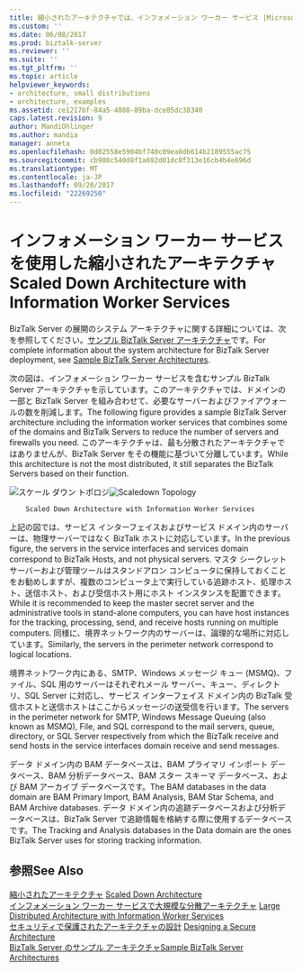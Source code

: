```yaml
---
title: 縮小されたアーキテクチャでは、インフォメーション ワーカー サービス |Microsoft ドキュメント
ms.custom: ''
ms.date: 06/08/2017
ms.prod: biztalk-server
ms.reviewer: ''
ms.suite: ''
ms.tgt_pltfrm: ''
ms.topic: article
helpviewer_keywords:
- architecture, small distributions
- architecture, examples
ms.assetid: ce1217bf-84a5-4888-89ba-dce85dc38340
caps.latest.revision: 9
author: MandiOhlinger
ms.author: mandia
manager: anneta
ms.openlocfilehash: 0d02558e5904bf740c09ea0db614b2189555ac75
ms.sourcegitcommit: cb908c540d8f1a692d01dc8f313e16cb4b4e696d
ms.translationtype: MT
ms.contentlocale: ja-JP
ms.lasthandoff: 09/20/2017
ms.locfileid: "22269250"
---
```

# <a name="scaled-down-architecture-with-information-worker-services"></a><span data-ttu-id="63be5-102">インフォメーション ワーカー サービスを使用した縮小されたアーキテクチャ</span><span class="sxs-lookup"><span data-stu-id="63be5-102">Scaled Down Architecture with Information Worker Services</span></span>
<span data-ttu-id="63be5-103">BizTalk Server の展開のシステム アーキテクチャに関する詳細については、次を参照してください。[サンプル BizTalk Server アーキテクチャ](../core/sample-biztalk-server-architectures.md)です。</span><span class="sxs-lookup"><span data-stu-id="63be5-103">For complete information about the system architecture for BizTalk Server deployment, see [Sample BizTalk Server Architectures](../core/sample-biztalk-server-architectures.md).</span></span>  
  
 <span data-ttu-id="63be5-104">次の図は、インフォメーション ワーカー サービスを含むサンプル BizTalk Server アーキテクチャを示しています。このアーキテクチャでは、ドメインの一部と BizTalk Server を組み合わせて、必要なサーバーおよびファイアウォールの数を削減します。</span><span class="sxs-lookup"><span data-stu-id="63be5-104">The following figure provides a sample BizTalk Server architecture including the information worker services that combines some of the domains and BizTalk Servers to reduce the number of servers and firewalls you need.</span></span> <span data-ttu-id="63be5-105">このアーキテクチャは、最も分散されたアーキテクチャではありませんが、BizTalk Server をその機能に基づいて分離しています。</span><span class="sxs-lookup"><span data-stu-id="63be5-105">While this architecture is not the most distributed, it still separates the BizTalk Servers based on their function.</span></span>  
  
 <span data-ttu-id="63be5-106">![スケール ダウン トポロジ](../core/media/cd3c85df-40f5-4382-9f8b-b2609f76e8b1.gif "cd3c85df-40f5-4382-9f8b-b2609f76e8b1")</span><span class="sxs-lookup"><span data-stu-id="63be5-106">![Scaledown Topology](../core/media/cd3c85df-40f5-4382-9f8b-b2609f76e8b1.gif "cd3c85df-40f5-4382-9f8b-b2609f76e8b1")</span></span>  
  
        Scaled Down Architecture with Information Worker Services  
  
 <span data-ttu-id="63be5-107">上記の図では、サービス インターフェイスおよびサービス ドメイン内のサーバーは、物理サーバーではなく BizTalk ホストに対応しています。</span><span class="sxs-lookup"><span data-stu-id="63be5-107">In the previous figure, the servers in the service interfaces and services domain correspond to BizTalk Hosts, and not physical servers.</span></span> <span data-ttu-id="63be5-108">マスタ シークレット サーバーおよび管理ツールはスタンドアロン コンピュータに保持しておくことをお勧めしますが、複数のコンピュータ上で実行している追跡ホスト、処理ホスト、送信ホスト、および受信ホスト用にホスト インスタンスを配置できます。</span><span class="sxs-lookup"><span data-stu-id="63be5-108">While it is recommended to keep the master secret server and the administrative tools in stand-alone computers, you can have host instances for the tracking, processing, send, and receive hosts running on multiple computers.</span></span> <span data-ttu-id="63be5-109">同様に、境界ネットワーク内のサーバーは、論理的な場所に対応しています。</span><span class="sxs-lookup"><span data-stu-id="63be5-109">Similarly, the servers in the perimeter network correspond to logical locations.</span></span>  
  
 <span data-ttu-id="63be5-110">境界ネットワーク内にある、SMTP、Windows メッセージ キュー (MSMQ)、ファイル、SQL 用のサーバーはそれぞれメール サーバー、キュー、ディレクトリ、SQL Server に対応し、サービス インターフェイス ドメイン内の BizTalk 受信ホストと送信ホストはここからメッセージの送受信を行います。</span><span class="sxs-lookup"><span data-stu-id="63be5-110">The servers in the perimeter network for SMTP, Windows Message Queuing (also known as MSMQ), File, and SQL correspond to the mail servers, queue, directory, or SQL Server respectively from which the BizTalk receive and send hosts in the service interfaces domain receive and send messages.</span></span>  
  
 <span data-ttu-id="63be5-111">データ ドメイン内の BAM データベースは、BAM プライマリ インポート データベース、BAM 分析データベース、BAM スター スキーマ データベース、および BAM アーカイブ データベースです。</span><span class="sxs-lookup"><span data-stu-id="63be5-111">The BAM databases in the data domain are BAM Primary Import, BAM Analysis, BAM Star Schema, and BAM Archive databases.</span></span> <span data-ttu-id="63be5-112">データ ドメイン内の追跡データベースおよび分析データベースは、BizTalk Server で追跡情報を格納する際に使用するデータベースです。</span><span class="sxs-lookup"><span data-stu-id="63be5-112">The Tracking and Analysis databases in the Data domain are the ones BizTalk Server uses for storing tracking information.</span></span>  
  
## <a name="see-also"></a><span data-ttu-id="63be5-113">参照</span><span class="sxs-lookup"><span data-stu-id="63be5-113">See Also</span></span>  
 <span data-ttu-id="63be5-114">[縮小されたアーキテクチャ](../core/scaled-down-architecture.md) </span><span class="sxs-lookup"><span data-stu-id="63be5-114">[Scaled Down Architecture](../core/scaled-down-architecture.md) </span></span>  
 <span data-ttu-id="63be5-115">[インフォメーション ワーカー サービスで大規模な分散アーキテクチャ](../core/large-distributed-architecture-with-information-worker-services.md) </span><span class="sxs-lookup"><span data-stu-id="63be5-115">[Large Distributed Architecture with Information Worker Services](../core/large-distributed-architecture-with-information-worker-services.md) </span></span>  
 <span data-ttu-id="63be5-116">[セキュリティで保護されたアーキテクチャの設計](../core/designing-a-secure-architecture.md) </span><span class="sxs-lookup"><span data-stu-id="63be5-116">[Designing a Secure Architecture](../core/designing-a-secure-architecture.md) </span></span>  
 [<span data-ttu-id="63be5-117">BizTalk Server のサンプル アーキテクチャ</span><span class="sxs-lookup"><span data-stu-id="63be5-117">Sample BizTalk Server Architectures</span></span>](../core/sample-biztalk-server-architectures.md)